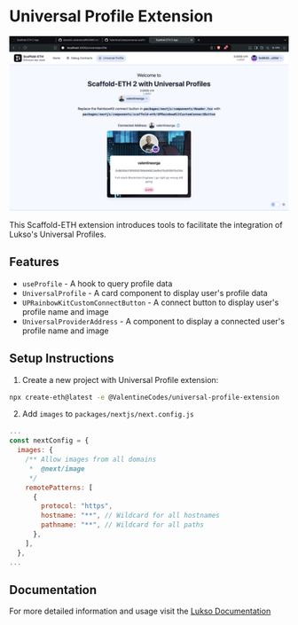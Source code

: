 # Universal Profile Extension

![alt text](./up-extension.png)

This Scaffold-ETH extension introduces tools to facilitate the integration of Lukso's Universal Profiles.

## Features
- `useProfile` - A hook to query profile data
- `UniversalProfile` - A card component to display user's profile data
- `UPRainbowKitCustomConnectButton` - A connect button to display user's profile name and image
- `UniversalProviderAddress` - A component to display a connected user's profile name and image

## Setup Instructions

1. Create a new project with Universal Profile extension:

```bash
npx create-eth@latest -e @ValentineCodes/universal-profile-extension
```

2. Add `images` to `packages/nextjs/next.config.js`

```javascript
...
const nextConfig = {
  images: {
    /** Allow images from all domains
     *  @next/image
     */
    remotePatterns: [
      {
        protocol: "https",
        hostname: "**", // Wildcard for all hostnames
        pathname: "**", // Wildcard for all paths
      },
    ],
  },
...
  ```

## Documentation

For more detailed information and usage visit the [Lukso Documentation](https://docs.lukso.tech/)
